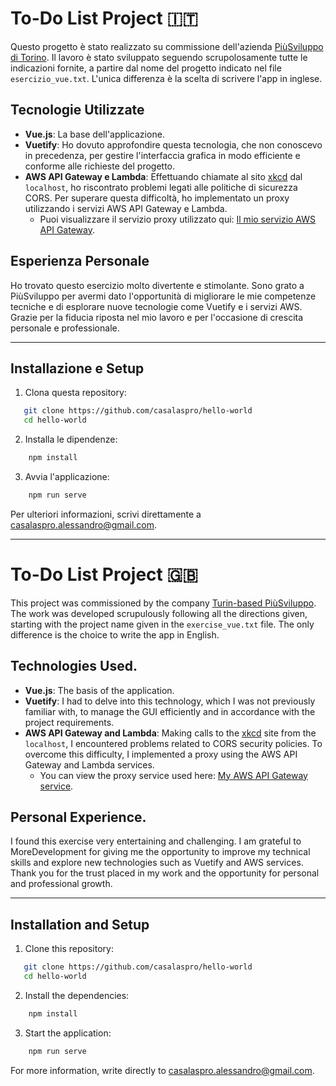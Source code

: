 # To-Do List Project :it:

Questo progetto è stato realizzato su commissione dell'azienda [PiùSviluppo di Torino](https://www.piusviluppo.it/). Il lavoro è stato sviluppato seguendo scrupolosamente tutte le indicazioni fornite, a partire dal nome del progetto indicato nel file `esercizio_vue.txt`. L'unica differenza è la scelta di scrivere l'app in inglese.

## Tecnologie Utilizzate

- **Vue.js**: La base dell'applicazione.
- **Vuetify**: Ho dovuto approfondire questa tecnologia, che non conoscevo in precedenza, per gestire l'interfaccia grafica in modo efficiente e conforme alle richieste del progetto.
- **AWS API Gateway e Lambda**: Effettuando chiamate al sito [xkcd](https://xkcd.com/json.html) dal `localhost`, ho riscontrato problemi legati alle politiche di sicurezza CORS. Per superare questa difficoltà, ho implementato un proxy utilizzando i servizi AWS API Gateway e Lambda. 
  - Puoi visualizzare il servizio proxy utilizzato qui: [Il mio servizio AWS API Gateway](https://0j2q04041h.execute-api.eu-west-3.amazonaws.com/dev/?page=614).

## Esperienza Personale

Ho trovato questo esercizio molto divertente e stimolante. Sono grato a PiùSviluppo per avermi dato l'opportunità di migliorare le mie competenze tecniche e di esplorare nuove tecnologie come Vuetify e i servizi AWS. Grazie per la fiducia riposta nel mio lavoro e per l'occasione di crescita personale e professionale.

---

## Installazione e Setup

1. Clona questa repository:
```bash
   git clone https://github.com/casalaspro/hello-world
   cd hello-world
```

2. Installa le dipendenze:
```bash
    npm install
```

3. Avvia l'applicazione:
```bash
    npm run serve
```


Per ulteriori informazioni, scrivi direttamente a [casalaspro.alessandro@gmail.com](https://https://mailto:casalaspro.alessandro@gmail.com).

<hr>

# To-Do List Project :uk:

This project was commissioned by the company [Turin-based PiùSviluppo](https://www.piusviluppo.it/). The work was developed scrupulously following all the directions given, starting with the project name given in the `exercise_vue.txt` file. The only difference is the choice to write the app in English.

## Technologies Used.

- **Vue.js**: The basis of the application.
- **Vuetify**: I had to delve into this technology, which I was not previously familiar with, to manage the GUI efficiently and in accordance with the project requirements.
- **AWS API Gateway and Lambda**: Making calls to the [xkcd](https://xkcd.com/json.html) site from the `localhost`, I encountered problems related to CORS security policies. To overcome this difficulty, I implemented a proxy using the AWS API Gateway and Lambda services. 
  - You can view the proxy service used here: [My AWS API Gateway service](https://0j2q04041h.execute-api.eu-west-3.amazonaws.com/dev/?page=614).

## Personal Experience.

I found this exercise very entertaining and challenging. I am grateful to MoreDevelopment for giving me the opportunity to improve my technical skills and explore new technologies such as Vuetify and AWS services. Thank you for the trust placed in my work and the opportunity for personal and professional growth.

---

## Installation and Setup
1. Clone this repository:
```bash
   git clone https://github.com/casalaspro/hello-world
   cd hello-world
```
2. Install the dependencies:
```bash
    npm install
```
3. Start the application:
```bash
    npm run serve
```

For more information, write directly to [casalaspro.alessandro@gmail.com](https://mailto:casalaspro.alessandro@gmail.com?subject=Ciao!).

